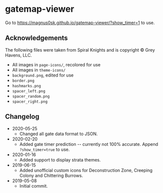 # gatemap-viewer
Go to <https://magnus0sk.github.io/gatemap-viewer/?show_timer=1> to use.

## Acknowledgements
The following files were taken from Spiral Knights and is copyright © Grey Havens, LLC.
* All images in `page-icons/`, recolored for use
* All images in `theme-icons/`
* `background.png`, edited for use
* `border.png`
* `hashmarks.png`
* `spacer_left.png`
* `spacer_random.png`
* `spacer_right.png`

## Changelog
- 2020-05-25
  - Changed all gate data format to JSON.
- 2020-02-20
  - Added gate timer prediction -- currently not 100% accurate. Append `?show_timer=true` to use.
- 2020-01-16
  - Added support to display strata themes.
- 2019-06-15
  - Added unofficial custom icons for Deconstruction Zone, Creeping Colony and Chittering Burrows.
- 2019-05-08 
  - Initial commit.
